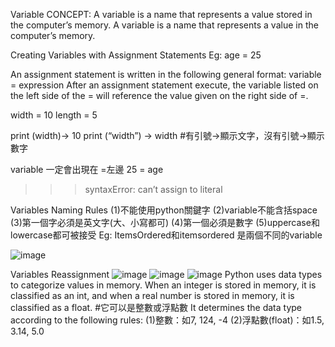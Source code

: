 Variable
CONCEPT: A variable is a name that represents a value stored in the computer’s memory.
A variable is a name that represents a value in the computer’s memory. 

Creating Variables with Assignment Statements
Eg:  age = 25

An assignment statement is written in the following general format:
variable  = expression
After an assignment statement execute, the variable listed on the left side of the = will reference the value given on the right side of =.

width = 10
length = 5 

print (width)→ 10
print (“width”) → width    #有引號→顯示文字，沒有引號→顯示數字

variable 一定會出現在 =左邊
25 = age 
>>>syntaxError: can’t assign to literal

Variables Naming Rules
(1)不能使用python關鍵字
(2)variable不能含括space
(3)第一個字必須是英文字(大、小寫都可)
(4)第一個必須是數字
(5)uppercase和lowercase都可被接受
Eg:  ItemsOrdered和itemsordered 是兩個不同的variable

![image](https://github.com/itsmewm17/Python-Note/assets/166125320/1940a0a1-7a5a-46e6-9059-1e229ec70688)


Variables Reassignment
![image](https://github.com/itsmewm17/Python-Note/assets/166125320/b4b0a36e-cc32-4083-8216-e8bd24a7f7b3)
![image](https://github.com/itsmewm17/Python-Note/assets/166125320/4aa67d95-d4be-4fb8-8675-039ead724de7)
![image](https://github.com/itsmewm17/Python-Note/assets/166125320/fc36d9fc-870d-49f3-b1d9-665f6267e007)
Python uses data types to categorize values in memory. When an integer is stored in memory, it is classified as an int, and when a real number is stored in memory, it is classified as a float. 
#它可以是整數或浮點數
It determines the data type according to the following rules:
(1)整數：如7, 124, -4
(2)浮點數(float)：如1.5, 3.14, 5.0





